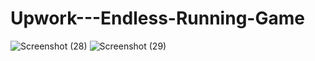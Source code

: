 # Upwork---Endless-Running-Game
![Screenshot (28)](https://github.com/Rojhon/Upwork---Endless-Running-Game/assets/67412342/18c37b88-c4b8-48d4-980e-e0c83e5c72d4)
![Screenshot (29)](https://github.com/Rojhon/Upwork---Endless-Running-Game/assets/67412342/870e47ee-8643-40a9-9cd9-ac0b03790df9)
